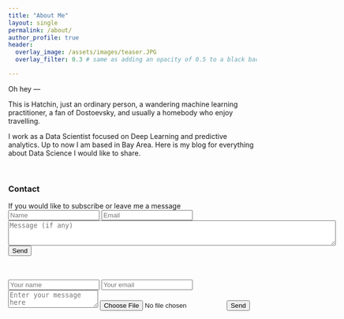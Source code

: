 ```yaml
---
title: "About Me"
layout: single
permalink: /about/
author_profile: true
header:
  overlay_image: /assets/images/teaser.JPG
  overlay_filter: 0.3 # same as adding an opacity of 0.5 to a black background

---
```


Oh hey — 

This is Hatchin, just an ordinary person, a wandering machine learning practitioner, a fan of Dostoevsky, and usually a homebody who enjoy travelling. 

I work as a Data Scientist focused on Deep Learning and predictive analytics. Up to now I am based in Bay Area. Here is my blog for everything about Data Science I would like to share. 


<html>
<br>
  <h3>Contact</h3><a class ="Contact" id="Contact"></a>
  If you would like to subscribe or leave me a message
    <form id="myform" action="https://formspree.io/sangyushen@gmail.com"
        method="POST">
        <input type="text" placeholder="Name" name="name" >
        <input type="email" placeholder="Email" name="_replyto" required >
        <textarea form ="myform" name="message"
                  rows = "3"
                  cols = "80" placeholder="Message (if any)"></textarea>
        <input type="submit" value="Send">
    </form>
  <br>
  
  
  <br>
  <form action="https://mailthis.to/sangyushen@gmail.com"
    method="POST" encType="multipart/form-data">
    <input type="text" name="name" placeholder="Your name">
    <input type="email" name="_replyto" placeholder="Your email">
    <textarea name="message" placeholder="Enter your message here"></textarea>
    <input type="file" name="file" placeholder="Attachments (optional)">
    <input type="hidden" name="_subject" value="Contact form submitted">
    <input type="hidden" name="_after" value="https://hatchin.github.io">
    <input type="hidden" name="_honeypot" value="">
    <input type="hidden" name="_confirmation" value="">
    <input type="submit" value="Send">
</form>

</html>
